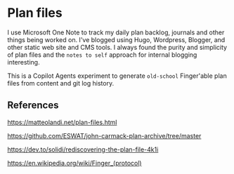 # Plan files

I use Microsoft One Note to track my daily plan backlog, journals and other things being worked on.  I've blogged using Hugo, Wordpress, Blogger, and other static web site and CMS tools.  I always found the purity and simplicity of plan files and the `notes to self` approach for internal blogging interesting.

This is a Copilot Agents experiment to generate `old-school` Finger'able plan files from content and git log history.

## References

https://matteolandi.net/plan-files.html

https://github.com/ESWAT/john-carmack-plan-archive/tree/master

https://dev.to/solidi/rediscovering-the-plan-file-4k1i

https://en.wikipedia.org/wiki/Finger_(protocol)
